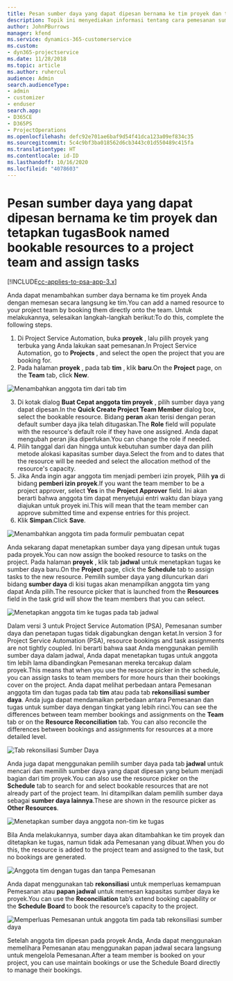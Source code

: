 ```yaml
---
title: Pesan sumber daya yang dapat dipesan bernama ke tim proyek dan tetapkan tugas
description: Topik ini menyediakan informasi tentang cara pemesanan sumber daya bernama untuk tim proyek dan menetapkan tugas.
author: JohnPBurrows
manager: kfend
ms.service: dynamics-365-customerservice
ms.custom:
- dyn365-projectservice
ms.date: 11/28/2018
ms.topic: article
ms.author: ruhercul
audience: Admin
search.audienceType:
- admin
- customizer
- enduser
search.app:
- D365CE
- D365PS
- ProjectOperations
ms.openlocfilehash: defc92e701ae6baf9d54f41dca123a09ef834c35
ms.sourcegitcommit: 5c4c9bf3ba018562d6cb3443c01d550489c415fa
ms.translationtype: HT
ms.contentlocale: id-ID
ms.lasthandoff: 10/16/2020
ms.locfileid: "4078603"
---
```

# <a name="book-named-bookable-resources-to-a-project-team-and-assign-tasks"></a><span data-ttu-id="4db01-103">Pesan sumber daya yang dapat dipesan bernama ke tim proyek dan tetapkan tugas</span><span class="sxs-lookup"><span data-stu-id="4db01-103">Book named bookable resources to a project team and assign tasks</span></span> 

[!INCLUDE[cc-applies-to-psa-app-3.x](../includes/cc-applies-to-psa-app-3x.md)]

<span data-ttu-id="4db01-104">Anda dapat menambahkan sumber daya bernama ke tim proyek Anda dengan memesan secara langsung ke tim.</span><span class="sxs-lookup"><span data-stu-id="4db01-104">You can  add a named resource to your project team by booking them directly onto the team.</span></span> <span data-ttu-id="4db01-105">Untuk melakukannya, selesaikan langkah-langkah berikut:</span><span class="sxs-lookup"><span data-stu-id="4db01-105">To do this, complete the following steps.</span></span>

1. <span data-ttu-id="4db01-106">Di Project Service Automation, buka **proyek** , lalu pilih proyek yang terbuka yang Anda lakukan saat pemesanan.</span><span class="sxs-lookup"><span data-stu-id="4db01-106">In  Project Service Automation, go to **Projects** , and select the open the project that you are booking for.</span></span>
2. <span data-ttu-id="4db01-107">Pada halaman **proyek** , pada tab **tim** , klik **baru**.</span><span class="sxs-lookup"><span data-stu-id="4db01-107">On the **Project** page, on the **Team** tab, click **New**.</span></span> 

![Menambahkan anggota tim dari tab tim](media/RM-how-to-1.png)

3. <span data-ttu-id="4db01-109">Di kotak dialog **Buat Cepat anggota tim proyek** , pilih sumber daya yang dapat dipesan.</span><span class="sxs-lookup"><span data-stu-id="4db01-109">In the **Quick Create Project Team Member** dialog box, select the bookable resource.</span></span> <span data-ttu-id="4db01-110">Bidang **peran** akan terisi dengan peran default sumber daya jika telah ditugaskan.</span><span class="sxs-lookup"><span data-stu-id="4db01-110">The **Role** field will populate with the resource's default role if they have one assigned.</span></span> <span data-ttu-id="4db01-111">Anda dapat mengubah peran jika diperlukan.</span><span class="sxs-lookup"><span data-stu-id="4db01-111">You can change the role if needed.</span></span> 
4. <span data-ttu-id="4db01-112">Pilih tanggal dari dan hingga untuk kebutuhan sumber daya dan pilih metode alokasi kapasitas sumber daya.</span><span class="sxs-lookup"><span data-stu-id="4db01-112">Select the from and to dates that the resource will be needed and select the allocation method of the resource's capacity.</span></span> 
5. <span data-ttu-id="4db01-113">Jika Anda ingin agar anggota tim menjadi pemberi izin proyek, Pilih **ya** di bidang **pemberi izin proyek**.</span><span class="sxs-lookup"><span data-stu-id="4db01-113">If you want the team member to be a project approver, select **Yes** in the **Project Approver** field.</span></span> <span data-ttu-id="4db01-114">Ini akan berarti bahwa anggota tim dapat menyetujui entri waktu dan biaya yang diajukan untuk proyek ini.</span><span class="sxs-lookup"><span data-stu-id="4db01-114">This will mean that the team member can approve submitted time and expense entries for this project.</span></span> 
6. <span data-ttu-id="4db01-115">Klik **Simpan**.</span><span class="sxs-lookup"><span data-stu-id="4db01-115">Click **Save**.</span></span>

![Menambahkan anggota tim pada formulir pembuatan cepat](media/RM-how-to-2.png)


<span data-ttu-id="4db01-117">Anda sekarang dapat menetapkan sumber daya yang dipesan untuk tugas pada proyek.</span><span class="sxs-lookup"><span data-stu-id="4db01-117">You can now assign the booked resource to tasks on the project.</span></span> <span data-ttu-id="4db01-118">Pada halaman **proyek** , klik tab **jadwal** untuk menetapkan tugas ke sumber daya baru.</span><span class="sxs-lookup"><span data-stu-id="4db01-118">On the **Project** page, click the **Schedule** tab to assign tasks to the new resource.</span></span> <span data-ttu-id="4db01-119">Pemilih sumber daya yang diluncurkan dari bidang **sumber daya** di kisi tugas akan menampilkan anggota tim yang dapat Anda pilih.</span><span class="sxs-lookup"><span data-stu-id="4db01-119">The resource picker that is launched from the **Resources** field in the task grid will show the team members that you can select.</span></span>

![Menetapkan anggota tim ke tugas pada tab jadwal](media/RM-how-to-3.png)

<span data-ttu-id="4db01-121">Dalam versi 3 untuk Project Service Automation (PSA), Pemesanan sumber daya dan penetapan tugas tidak digabungkan dengan ketat.</span><span class="sxs-lookup"><span data-stu-id="4db01-121">In version 3 for Project Service Automation (PSA), resource bookings and task assignments are not tightly coupled.</span></span> <span data-ttu-id="4db01-122">Ini berarti bahwa saat Anda menggunakan pemilih sumber daya dalam jadwal, Anda dapat menetapkan tugas untuk anggota tim lebih lama dibandingkan Pemesanan mereka tercakup dalam proyek.</span><span class="sxs-lookup"><span data-stu-id="4db01-122">This means that when you use the resource picker in the schedule, you can assign tasks to team members for more hours than their bookings cover on the project.</span></span>
<span data-ttu-id="4db01-123">Anda dapat melihat perbedaan antara Pemesanan anggota tim dan tugas pada tab **tim** atau pada tab **rekonsiliasi sumber daya**. Anda juga dapat mendamaikan perbedaan antara Pemesanan dan tugas untuk sumber daya dengan tingkat yang lebih rinci.</span><span class="sxs-lookup"><span data-stu-id="4db01-123">You can see the differences between team member bookings and assignments on the **Team** tab or on the **Resource Reconciliation** tab. You can also reconcile the differences between bookings and assignments for resources at a more detailed level.</span></span>

![Tab rekonsiliasi Sumber Daya](media/RM-how-to-4.png)

<span data-ttu-id="4db01-125">Anda juga dapat menggunakan pemilih sumber daya pada tab **jadwal** untuk mencari dan memilih sumber daya yang dapat dipesan yang belum menjadi bagian dari tim proyek.</span><span class="sxs-lookup"><span data-stu-id="4db01-125">You can also use the resource picker on the **Schedule** tab to search for and select bookable resources that are not already part of the project team.</span></span> <span data-ttu-id="4db01-126">Ini ditampilkan dalam pemilih sumber daya sebagai **sumber daya lainnya**.</span><span class="sxs-lookup"><span data-stu-id="4db01-126">These are shown in the resource picker as **Other Resources**.</span></span>

![Menetapkan sumber daya anggota non-tim ke tugas](media/RM-how-to-5.png)

<span data-ttu-id="4db01-128">Bila Anda melakukannya, sumber daya akan ditambahkan ke tim proyek dan ditetapkan ke tugas, namun tidak ada Pemesanan yang dibuat.</span><span class="sxs-lookup"><span data-stu-id="4db01-128">When you do this, the resource is added to the project team and assigned to the task, but no bookings are generated.</span></span>

![Anggota tim dengan tugas dan tanpa Pemesanan](media/RM-how-to-6.png)

<span data-ttu-id="4db01-130">Anda dapat menggunakan tab **rekonsiliasi** untuk memperluas kemampuan Pemesanan atau **papan jadwal** untuk memesan kapasitas sumber daya ke proyek.</span><span class="sxs-lookup"><span data-stu-id="4db01-130">You can use the **Reconciliation** tab’s extend booking capability or the **Schedule Board** to book the resource’s capacity to the project.</span></span>

![Memperluas Pemesanan untuk anggota tim pada tab rekonsiliasi sumber daya](media/RM-how-to-7.png)

<span data-ttu-id="4db01-132">Setelah anggota tim dipesan pada proyek Anda, Anda dapat menggunakan memelihara Pemesanan atau menggunakan papan jadwal secara langsung untuk mengelola Pemesanan.</span><span class="sxs-lookup"><span data-stu-id="4db01-132">After a team member is booked on your project, you can use maintain bookings or use the Schedule Board directly to manage their bookings.</span></span>
